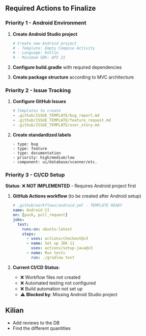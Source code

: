 
## Required Actions to Finalize

### Priority 1 - Android Environment
1. **Create Android Studio project**
   ```bash
   # Create new Android project
   # - Template: Empty Compose Activity
   # - Language: Kotlin
   # - Minimum SDK: API 21
   ```

2. **Configure build.gradle** with required dependencies

3. **Create package structure** according to MVC architecture

### Priority 2 - Issue Tracking
1. **Configure GitHub Issues**
   ```yaml
   # Templates to create
   - .github/ISSUE_TEMPLATE/bug_report.md
   - .github/ISSUE_TEMPLATE/feature_request.md
   - .github/ISSUE_TEMPLATE/user_story.md
   ```

2. **Create standardized labels**
   ```
   - type: bug
   - type: feature  
   - type: documentation
   - priority: high/medium/low
   - component: ui/database/scanner/etc.
   ```

### Priority 3 - CI/CD Setup
**Status**: ❌ **NOT IMPLEMENTED** - Requires Android project first

1. **GitHub Actions workflow** (to be created after Android setup)
   ```yaml
   # .github/workflows/android.yml - TEMPLATE READY
   name: Android CI
   on: [push, pull_request]
   jobs:
     test:
       runs-on: ubuntu-latest
       steps:
         - uses: actions/checkout@v3
         - name: Set up JDK 11
           uses: actions/setup-java@v3
         - name: Run tests
           run: ./gradlew test
   ```

2. **Current CI/CD Status**:
   - ❌ Workflow files not created
   - ❌ Automated testing not configured
   - ❌ Build automation not set up
   - ⚠️ **Blocked by**: Missing Android Studio project

## Kilian

- Add reviews to the DB
- Find the different quantities